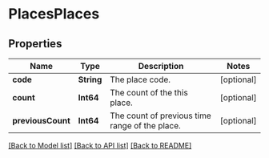 # PlacesPlaces

## Properties
Name | Type | Description | Notes
------------ | ------------- | ------------- | -------------
**code** | **String** | The place code. | [optional] 
**count** | **Int64** | The count of the this place. | [optional] 
**previousCount** | **Int64** | The count of previous time range of the place. | [optional] 

[[Back to Model list]](../README.md#documentation-for-models) [[Back to API list]](../README.md#documentation-for-api-endpoints) [[Back to README]](../README.md)


